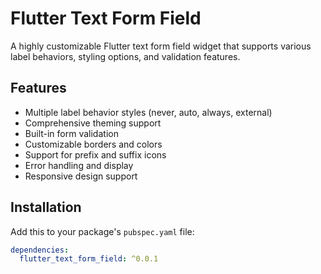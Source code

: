 # Flutter Text Form Field

A highly customizable Flutter text form field widget that supports various label behaviors, styling options, and validation features.

## Features

- Multiple label behavior styles (never, auto, always, external)
- Comprehensive theming support
- Built-in form validation
- Customizable borders and colors
- Support for prefix and suffix icons
- Error handling and display
- Responsive design support

## Installation

Add this to your package's `pubspec.yaml` file:

```yaml
dependencies:
  flutter_text_form_field: ^0.0.1